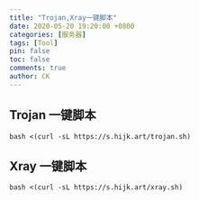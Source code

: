 ```yaml
---
title: "Trojan,Xray一键脚本"
date: 2020-05-20 19:20:00 +0800
categories: [服务器]
tags: [Tool]
pin: false
toc: false
comments: true
author: CK
---
```

## Trojan 一键脚本

```
bash <(curl -sL https://s.hijk.art/trojan.sh)
```

## Xray 一键脚本
```
bash <(curl -sL https://s.hijk.art/xray.sh)
```